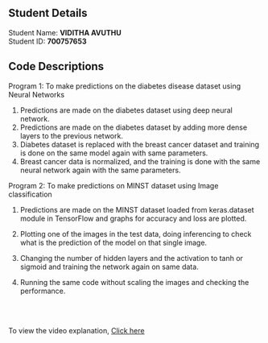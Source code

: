## Student Details

Student Name: <b>VIDITHA AVUTHU</b>
<br/>
Student ID: <b>700757653</b>

## Code Descriptions

Program 1: To make predictions on the diabetes disease dataset using Neural Networks
1. Predictions are made on the diabetes dataset using deep neural network.
2. Predictions are made on the diabetes dataset by adding more dense layers to the previous network.
3. Diabetes dataset is replaced with the breast cancer dataset and training is done on the same model again with same parameters.
4. Breast cancer data is normalized, and the training is done with the same neural network again with the same parameters.
   <br/>

Program 2: To make predictions on MINST dataset using Image classification
1. Predictions are made on the MINST dataset loaded from keras.dataset module in TensorFlow and graphs for accuracy and loss are plotted.
2. Plotting one of the images in the test data, doing inferencing to check what is the prediction of the model on that single image.
3. Changing the number of hidden layers and the activation to tanh or sigmoid and training the network again on same data.
4. Running the same code without scaling the images and checking the performance.

   <br/>
   <br/>


To view the video explanation, [Click here](https://drive.google.com/file/d/1HgVPXbSd7gCGSkq2Q-EIFBIjNOcAClam/view?usp=sharing)
